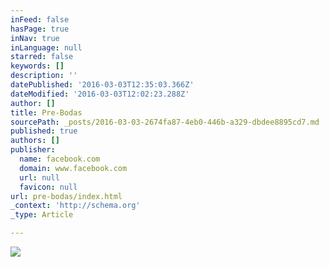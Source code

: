 ```yaml
---
inFeed: false
hasPage: true
inNav: true
inLanguage: null
starred: false
keywords: []
description: ''
datePublished: '2016-03-03T12:35:03.366Z'
dateModified: '2016-03-03T12:02:23.288Z'
author: []
title: Pre-Bodas
sourcePath: _posts/2016-03-03-2674fa87-4eb0-446b-a329-dbdee8895cd7.md
published: true
authors: []
publisher:
  name: facebook.com
  domain: www.facebook.com
  url: null
  favicon: null
url: pre-bodas/index.html
_context: 'http://schema.org'
_type: Article

---
```

![](https://s3-us-west-2.amazonaws.com/the-grid-img/p/35be04e1272ccd1d1b238e69b0badd8623914084.jpg)